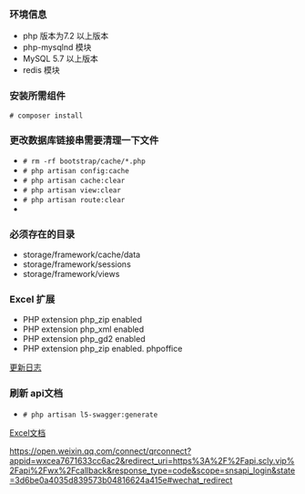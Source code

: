 ### 环境信息

- php 版本为7.2 以上版本
- php-mysqlnd 模块
- MySQL 5.7 以上版本
- redis 模块

### 安装所需组件

`# composer install`

### 更改数据库链接串需要清理一下文件

- `# rm -rf bootstrap/cache/*.php`
- `# php artisan config:cache`
- `# php artisan cache:clear`
- `# php artisan view:clear`
- `# php artisan route:clear`
-

### 必须存在的目录

- storage/framework/cache/data
- storage/framework/sessions
- storage/framework/views

### Excel 扩展

- PHP extension php_zip enabled
- PHP extension php_xml enabled
- PHP extension php_gd2 enabled
- PHP extension php_zip enabled.   phpoffice

[更新日志](/doc/changelog.md)

### 刷新 api文档

- `# php artisan l5-swagger:generate`

[Excel文档](https://docs.laravel-excel.com/3.1/getting-started/upgrade.html)

<https://open.weixin.qq.com/connect/qrconnect?appid=wxcea7671633cc6ac2&redirect_uri=https%3A%2F%2Fapi.scly.vip%2Fapi%2Fwx%2Fcallback&response_type=code&scope=snsapi_login&state=3d6be0a4035d839573b04816624a415e#wechat_redirect>
